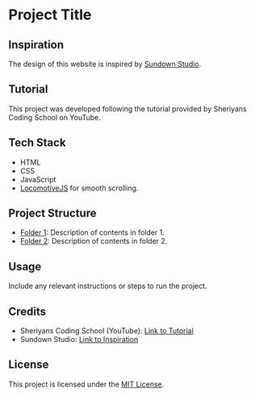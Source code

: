 # Project Title

## Inspiration
The design of this website is inspired by [Sundown Studio](https://sundown-studio.com).

## Tutorial
This project was developed following the tutorial provided by Sheriyans Coding School on YouTube.

## Tech Stack
- HTML
- CSS
- JavaScript
- [LocomotiveJS](https://github.com/locomotivemtl/locomotive-scroll) for smooth scrolling.

## Project Structure
- [Folder 1](/folder1): Description of contents in folder 1.
- [Folder 2](/folder2): Description of contents in folder 2.

## Usage
Include any relevant instructions or steps to run the project.

## Credits
- Sheriyans Coding School (YouTube): [Link to Tutorial](#)
- Sundown Studio: [Link to Inspiration](https://sundown-studio.com)

## License
This project is licensed under the [MIT License](LICENSE).
